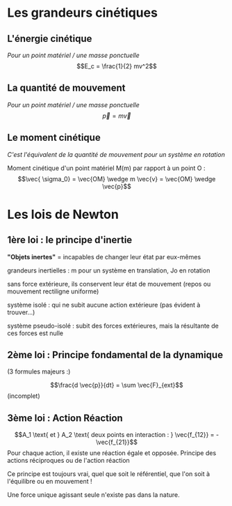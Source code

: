 
# Les grandeurs cinétiques

## L'énergie cinétique

*Pour un point matériel / une masse ponctuelle*
$$E_c = \frac{1}{2} mv^2$$
## La quantité de mouvement

*Pour un point matériel / une masse ponctuelle*
$$\vec{p} = m \vec{v}$$
## Le moment cinétique

*C'est l'équivalent de la quantité de mouvement pour un système en rotation*

Moment cinétique d'un point matériel M(m) par rapport à un point O :
$$\vec{ \sigma_0} = \vec{OM} \wedge m \vec{v} = \vec{OM} \wedge \vec{p}$$


# Les lois de Newton

## 1ère loi : le principe d'inertie

**"Objets inertes"** = incapables de changer leur état par eux-mêmes

grandeurs inertielles : m pour un système en translation, Jo en rotation

sans force extérieure, ils conservent leur état de mouvement (repos ou mouvement rectiligne uniforme)

système isolé : qui ne subit aucune action extérieure (pas évident à trouver...)

système pseudo-isolé : subit des forces extérieures, mais la résultante de ces forces est nulle

## 2ème loi : Principe fondamental de la dynamique

(3 formules majeurs :)

$$\frac{d \vec{p}}{dt} = \sum \vec{F}_{ext}$$
(incomplet)
## 3ème loi : Action Réaction

$$A_1 \text{ et } A_2 \text{ deux points en interaction : } \vec{f_{12}} = -\vec{f_{21}}$$
Pour chaque action, il existe une réaction égale et opposée.
Principe des actions réciproques ou de l'action réaction

Ce principe est toujours vrai, quel que soit le référentiel, que l'on soit à l'équilibre ou en mouvement !

Une force unique agissant seule n'existe pas dans la nature.



